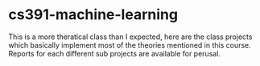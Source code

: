 # cs391-machine-learning
This is a more theratical class than I expected, here are the class projects which basically implement most of the theories mentioned in this course.
Reports for each different sub projects are available for perusal.
